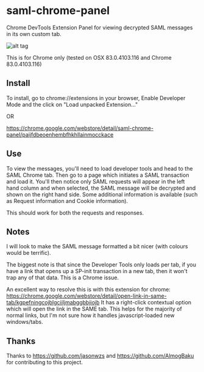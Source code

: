 # saml-chrome-panel
Chrome DevTools Extension Panel for viewing decrypted SAML messages in its own custom tab.

![alt tag](https://raw.githubusercontent.com/milton-lai/saml-chrome-panel/master/SAMLforChromeLogo.png)

This is for Chrome only (tested on OSX 83.0.4103.116 and Chrome 83.0.4103.116)

## Install
To install, go to chrome://extensions in your browser, Enable Developer Mode and the click on "Load unpacked Extension..." 

OR

https://chrome.google.com/webstore/detail/saml-chrome-panel/paijfdbeoenhembfhkhllainmocckace

## Use
To view the messages, you'll need to load developer tools and head to the SAML Chrome tab. Then go to a page which initiates a SAML transaction and load it. You'll then notice only SAML requests will appear in the left hand column and when selected, the SAML message will be decrypted and shown on the right hand side. Some additional information is available (such as Request information and Cookie information).

This should work for both the requests and responses.

## Notes
I will look to make the SAML message formatted a bit nicer (with colours would be terrific).

The biggest note is that since the Developer Tools only loads per tab, if you have a link that opens up a SP-init transaction in a new tab, then it won't trap any of that data. This is a Chrome issue. 

An excellent way to resolve this is with this extension for chrome: https://chrome.google.com/webstore/detail/open-link-in-same-tab/kgpefningcojblgciiljmabggbbjiojb
It has a right-click contextual option which will open the link in the SAME tab. This helps for the majority of normal links, but I'm not sure how it handles javascript-loaded new windows/tabs.

## Thanks
Thanks to https://github.com/jasonwzs and https://github.com/AlmogBaku for contributing to this project.